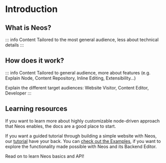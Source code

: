 # Introduction

## What is Neos?

::: info Content
Tailored to the most general audience, less about technical details
:::

## How does it work?

::: info Content
Tailored to general audience, more about features
(e.g. Explain Node, Content Repository, Inline Editing, Extensibility…)

Explain the different target audiences: Website Visitor, Content Editor, Developer
:::

## Learning resources
If you want to learn more about highly customizable node-driven approach that Neos enables, the docs are a good place to start.

If you want a guided tutorial through building a simple website with Neos, our [tutorial](/tutorial) have your back. You can [check out the Examples](/examples), if you want to explore the functionality made possible with Neos and its Backend Editor.

Read on to learn Neos basics and API!
